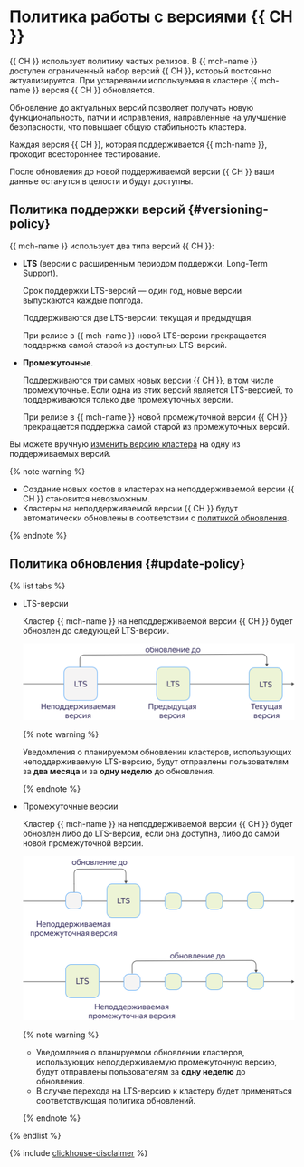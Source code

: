 # Политика работы с версиями {{ CH }}

{{ CH }} использует политику частых релизов. В {{ mch-name }} доступен ограниченный набор версий {{ CH }}, который постоянно актуализируется. При устаревании используемая в кластере {{ mch-name }} версия {{ CH }} обновляется. 

Обновление до актуальных версий позволяет получать новую функциональность, патчи и исправления, направленные на улучшение безопасности, что повышает общую стабильность кластера.

Каждая версия {{ CH }}, которая поддерживается {{ mch-name }}, проходит всестороннее тестирование. 

После обновления до новой поддерживаемой версии {{ CH }} ваши данные останутся в целости и будут доступны.


## Политика поддержки версий {#versioning-policy}

{{ mch-name }} использует два типа версий {{ CH }}:
- **LTS** (версии с расширенным периодом поддержки, Long-Term Support). 

  Срок поддержки LTS-версий — один год, новые версии выпускаются каждые полгода.

  Поддерживаются две LTS-версии: текущая и предыдущая. 
  
  При релизе в {{ mch-name }} новой LTS-версии прекращается поддержка самой старой из доступных LTS-версий.

- **Промежуточные**.

  Поддерживаются три самых новых версии {{ CH }}, в том числе промежуточные. Если одна из этих версий является LTS-версией, то поддерживаются только две промежуточных версии.

  При релизе в {{ mch-name }} новой промежуточной версии {{ CH }} прекращается поддержка самой старой из промежуточных версий.

Вы можете вручную [изменить версию кластера](../operations/cluster-version-update.md) на одну из поддерживаемых версий.

{% note warning %}

* Создание новых хостов в кластерах на неподдерживаемой версии {{ CH }} становится невозможным.
* Кластеры на неподдерживаемой версии {{ CH }} будут автоматически обновлены в соответствии с [политикой обновления](#update-policy).

{% endnote %}


## Политика обновления {#update-policy}

{% list tabs %}

- LTS-версии

  Кластер {{ mch-name }} на неподдерживаемой версии {{ CH }} будет обновлен до следующей LTS-версии.
  
  ![image](../../_assets/mdb/mch-update-policy-lts.svg)
  
  {% note warning %}
  
  Уведомления о планируемом обновлении кластеров, использующих неподдерживаемую LTS-версию, будут отправлены пользователям за **два месяца** и за **одну неделю** до обновления.

  {% endnote %} 

- Промежуточные версии

  Кластер {{ mch-name }} на неподдерживаемой версии {{ CH }} будет обновлен либо до LTS-версии, если она доступна, либо до самой новой промежуточной версии.
  
  ![image](../../_assets/mdb/mch-update-policy.svg)
  
  {% note warning %}
     
  * Уведомления о планируемом обновлении кластеров, использующих неподдерживаемую промежуточную версию, будут отправлены пользователям за **одну неделю** до обновления.
  * В случае перехода на LTS-версию к кластеру будет применяться соответствующая политика обновлений.

  {% endnote %}

{% endlist %}

{% include [clickhouse-disclaimer](../../_includes/clickhouse-disclaimer.md) %}